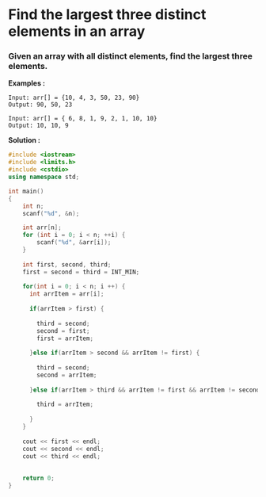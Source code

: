 # Find the largest three distinct elements in an array
### Given an array with all distinct elements, find the largest three elements.

<b>Examples :</b>

```text
Input: arr[] = {10, 4, 3, 50, 23, 90}
Output: 90, 50, 23

Input: arr[] = { 6, 8, 1, 9, 2, 1, 10, 10}
Output: 10, 10, 9
```
<b>Solution :</b>
```cpp
#include <iostream>
#include <limits.h>
#include <cstdio>
using namespace std;

int main() 
{
    int n;
    scanf("%d", &n);

    int arr[n];
    for (int i = 0; i < n; ++i) {
        scanf("%d", &arr[i]);
    }
    
    int first, second, third;
    first = second = third = INT_MIN;
    
    for(int i = 0; i < n; i ++) {
      int arrItem = arr[i];
      
      if(arrItem > first) {
        
        third = second;
        second = first;
        first = arrItem;
        
      }else if(arrItem > second && arrItem != first) {
        
        third = second;
        second = arrItem;
        
      }else if(arrItem > third && arrItem != first && arrItem != second) {
        
        third = arrItem;
        
      }
    }
    
    cout << first << endl;
    cout << second << endl;
    cout << third << endl;
    
    
    return 0; 
}
```
